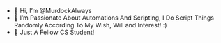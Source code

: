 - 👋 Hi, I’m @MurdockAlways
- 👀 I’m Passionate About Automations And Scripting, I Do Script Things Randomly According To My Wish, Will and Interest! :)
- 🌱 Just A Fellow CS Student!

<!---
MurdockAlways/MurdockAlways is a ✨ special ✨ repository because its `README.md` (this file) appears on your GitHub profile.
You can click the Preview link to take a look at your changes.
--->
